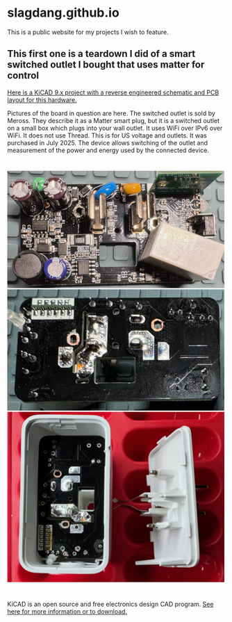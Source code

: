 # slagdang.github.io
This is a public website for my projects I wish to feature.

## This first one is a teardown I did of a smart switched outlet I bought that uses matter for control

[Here is a KiCAD 9.x project with a reverse engineered schematic and PCB layout for this hardware.](https://github.com/slagdang/rev-m-smart-switch)

Pictures of the board in question are here. The switched outlet is sold by Meross. They describe it as a Matter smart plug, but it is a switched outlet on a small box which plugs into your wall outlet. It uses WiFi over IPv6 over WiFi. It does not use Thread. This is for US voltage and outlets. It was purchased in July 2025. The device allows switching of the outlet and measurement of the power and energy used by the connected device.
#  

<img src="/m-switch-board-1.jpeg" width=500>
<img src="/m-switch-board-2.jpeg" width=500>
<img src="/m-switch-board-3.jpeg" width=500>

#
KiCAD is an open source and free electronics design CAD program. [See here for more information or to download.](https://kicad.org)
